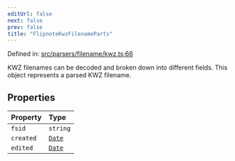 ```yaml
---
editUrl: false
next: false
prev: false
title: "FlipnoteKwzFilenameParts"
---
```


Defined in: [src/parsers/filename/kwz.ts:66](https://github.com/jaames/flipnote.js/blob/8ec10f089e866d1297261b52ab6750bd899577ce/src/parsers/filename/kwz.ts#L66)

KWZ filenames can be decoded and broken down into different fields. This object represents a parsed KWZ filename.

## Properties

| Property | Type |
| :------ | :------ |
| <a id="fsid"></a> `fsid` | `string` |
| <a id="created"></a> `created` | [`Date`](https://developer.mozilla.org/docs/Web/JavaScript/Reference/Global_Objects/Date) |
| <a id="edited"></a> `edited` | [`Date`](https://developer.mozilla.org/docs/Web/JavaScript/Reference/Global_Objects/Date) |
